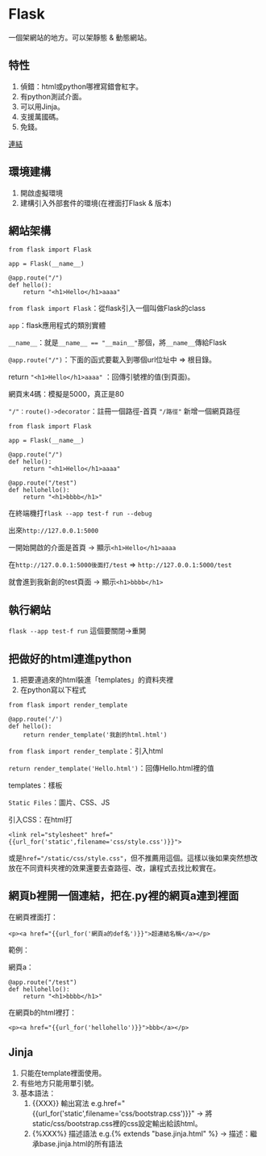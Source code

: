 # Flask
一個架網站的地方。可以架靜態 & 動態網站。
## 特性
1. 偵錯：html或python哪裡寫錯會紅字。
2. 有python測試介面。
3. 可以用Jinja。
4. 支援萬國碼。
5. 免錢。

[連結](https://seanyeh.medium.com/python-web-%E5%BF%AB%E9%80%9F%E5%BB%BA%E7%BD%AE%E7%B6%B2%E7%AB%99%E7%9A%84flask%E5%A5%97%E4%BB%B6-59318830bd63)
## 環境建構
1. 開啟虛擬環境
2. 建構引入外部套件的環境(在裡面打Flask & 版本)
## 網站架構
```
from flask import Flask

app = Flask(__name__)

@app.route("/")
def hello():
    return "<h1>Hello</h1>aaaa"
```

`from flask import Flask`：從flask引入一個叫做Flask的class

`app`：flask應用程式的類別實體

`__name__`：就是`__name__ == "__main__"`那個，將`__name__`傳給Flask

`@app.route("/")`：下面的函式要載入到哪個url位址中 => 根目錄。

return `"<h1>Hello</h1>aaaa"` ：回傳引號裡的值(到頁面)。

網頁末4碼：模擬是5000，真正是80

`"/"：route()->decorator`：註冊一個路徑-首頁
`"/路徑"` 新增一個網頁路徑

```
from flask import Flask

app = Flask(__name__)

@app.route("/")
def hello():
    return "<h1>Hello</h1>aaaa"

@app.route("/test")
def hellohello():
    return "<h1>bbbb</h1>"
```

在終端機打`flask --app test-f run --debug`

出來`http://127.0.0.1:5000`

一開始開啟的介面是首頁 -> 顯示`<h1>Hello</h1>aaaa`

在`http://127.0.0.1:5000後面打/test` => `http://127.0.0.1:5000/test`

就會進到我新創的test頁面 -> 顯示`<h1>bbbb</h1>`

## 執行網站
`flask --app test-f run` 這個要關閉->重開

## 把做好的html連進python
1. 把要連過來的html裝進「templates」的資料夾裡
2. 在python寫以下程式

```
from flask import render_template

@app.route('/')
def hello():
    return render_template('我創的html.html')
```

`from flask import render_template`：引入html

`return render_template('Hello.html')`：回傳Hello.html裡的值

templates：樣板

`Static Files`：圖片、CSS、JS

引入CSS：在html打

`<link rel="stylesheet" href="{{url_for('static',filename='css/style.css')}}"> `

或是`href="/static/css/style.css"`，但不推薦用這個。這樣以後如果突然想改放在不同資料夾裡的效果還要去查路徑、改，讓程式去找比較實在。

## 網頁b裡開一個連結，把在.py裡的網頁a連到裡面
在網頁裡面打：

`<p><a href="{{url_for('網頁a的def名')}}">超連結名稱</a></p>`

範例：

網頁a：
```
@app.route("/test")
def hellohello():
    return "<h1>bbbb</h1>"
```

在網頁b的html裡打：

`<p><a href="{{url_for('hellohello')}}">bbb</a></p>`

## Jinja
1. 只能在template裡面使用。
2. 有些地方只能用單引號。
3. 基本語法：
    1. {{XXX}} 輸出寫法 e.g.href="{{url_for('static',filename='css/bootstrap.css')}}" -> 將static/css/bootstrap.css裡的css設定輸出給該html。
    2. {%XXX%} 描述語法 e.g.{% extends "base.jinja.html" %} -> 描述：繼承base.jinja.html的所有語法
